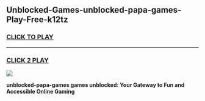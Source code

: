 
## Unblocked-Games-unblocked-papa-games-Play-Free-k12tz
<h3>
<a href="https://premium76.site?title=unblocked-papa-games&ref=18A">CLICK TO PLAY</a></h3>
<hr>

<h3>
<a href="https://premium76.site?title=unblocked-papa-games&ref=18A">CLICK 2 PLAY</a>
  
</h3>

<a href="https://premium76.site?title=unblocked-papa-games&ref=18A"><img src="https://clearcache.store/games.png"></a>


**unblocked-papa-games games unblocked: Your Gateway to Fun and Accessible Online Gaming**
